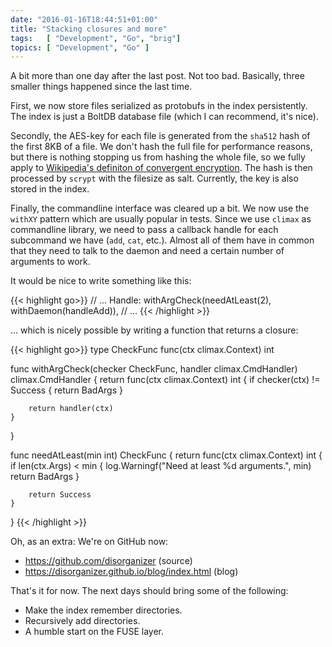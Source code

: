 ```yaml
---
date: "2016-01-16T18:44:51+01:00"
title: "Stacking closures and more"
tags:   [ "Development", "Go", "brig"]
topics: [ "Development", "Go" ]
---
```


A bit more than one day after the last post. Not too bad.
Basically, three smaller things happened since the last time.

First, we now store files serialized as protobufs in the index persistently.
The index is just a BoltDB database file (which I can recommend, it's nice).

Secondly, the AES-key for each file is generated from the ``sha512`` hash of the
first 8KB of a file. We don't hash the full file for performance reasons, but
there is nothing stopping us from hashing the whole file, so we fully apply to
[Wikipedia's definiton of convergent
encryption](https://en.wikipedia.org/wiki/Convergent_encryption). The hash is
then processed by ``scrypt`` with the filesize as salt. Currently, the key is
also stored in the index.

Finally, the commandline interface was cleared up a bit.
We now use the ``withXY`` pattern which are usually popular in tests.
Since we use ``climax`` as commandline library, we need to pass a callback
handle for each subcommand we have (``add``, ``cat``, etc.).
Almost all of them have in common that they need to talk to the daemon 
and need a certain number of arguments to work. 

It would be nice to write something like this:

{{< highlight go>}}
// ...
Handle: withArgCheck(needAtLeast(2), withDaemon(handleAdd)),
// ...
{{< /highlight >}}

... which is nicely possible by writing a function that returns a closure:

{{< highlight go>}}
type CheckFunc func(ctx climax.Context) int

func withArgCheck(checker CheckFunc, handler climax.CmdHandler) climax.CmdHandler {
	return func(ctx climax.Context) int {
		if checker(ctx) != Success {
			return BadArgs
		}

		return handler(ctx)
	}
}

func needAtLeast(min int) CheckFunc {
	return func(ctx climax.Context) int {
		if len(ctx.Args) < min {
			log.Warningf("Need at least %d arguments.", min)
			return BadArgs
		}

		return Success
	}
}
{{< /highlight >}}

Oh, as an extra: We're on GitHub now: 

* https://github.com/disorganizer (source)
* https://disorganizer.github.io/blog/index.html (blog)

That's it for now. The next days should bring some of the following:

- Make the index remember directories.
- Recursively add directories.
- A humble start on the FUSE layer.
